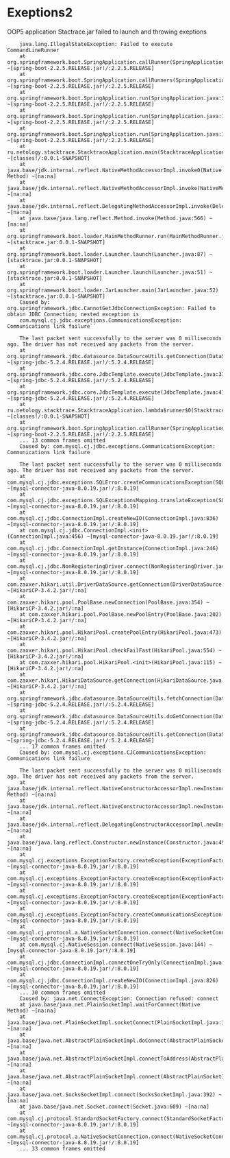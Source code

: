 # Exeptions2
 OOP5
 application Stactrace.jar failed to launch and throwing exeptions
 
        java.lang.IllegalStateException: Failed to execute CommandLineRunner
        at org.springframework.boot.SpringApplication.callRunner(SpringApplication.java:787) ~[spring-boot-2.2.5.RELEASE.jar!/:2.2.5.RELEASE]
        at org.springframework.boot.SpringApplication.callRunners(SpringApplication.java:768) ~[spring-boot-2.2.5.RELEASE.jar!/:2.2.5.RELEASE]
        at org.springframework.boot.SpringApplication.run(SpringApplication.java:322) ~[spring-boot-2.2.5.RELEASE.jar!/:2.2.5.RELEASE]
        at org.springframework.boot.SpringApplication.run(SpringApplication.java:1226) ~[spring-boot-2.2.5.RELEASE.jar!/:2.2.5.RELEASE]
        at org.springframework.boot.SpringApplication.run(SpringApplication.java:1215) ~[spring-boot-2.2.5.RELEASE.jar!/:2.2.5.RELEASE]
        at ru.netology.stacktrace.StacktraceApplication.main(StacktraceApplication.java:13) ~[classes!/:0.0.1-SNAPSHOT]
        at java.base/jdk.internal.reflect.NativeMethodAccessorImpl.invoke0(Native Method) ~[na:na]
        at java.base/jdk.internal.reflect.NativeMethodAccessorImpl.invoke(NativeMethodAccessorImpl.java:62) ~[na:na]
        at java.base/jdk.internal.reflect.DelegatingMethodAccessorImpl.invoke(DelegatingMethodAccessorImpl.java:43) ~[na:na]
        at java.base/java.lang.reflect.Method.invoke(Method.java:566) ~[na:na]
        at org.springframework.boot.loader.MainMethodRunner.run(MainMethodRunner.java:48) ~[stacktrace.jar:0.0.1-SNAPSHOT]
        at org.springframework.boot.loader.Launcher.launch(Launcher.java:87) ~[stacktrace.jar:0.0.1-SNAPSHOT]
        at org.springframework.boot.loader.Launcher.launch(Launcher.java:51) ~[stacktrace.jar:0.0.1-SNAPSHOT]
        at org.springframework.boot.loader.JarLauncher.main(JarLauncher.java:52) ~[stacktrace.jar:0.0.1-SNAPSHOT]
        Caused by: org.springframework.jdbc.CannotGetJdbcConnectionException: Failed to obtain JDBC Connection; nested exception is                    
        com.mysql.cj.jdbc.exceptions.CommunicationsException: Communications link failure``

        The last packet sent successfully to the server was 0 milliseconds ago. The driver has not received any packets from the server.
        at org.springframework.jdbc.datasource.DataSourceUtils.getConnection(DataSourceUtils.java:82) ~[spring-jdbc-5.2.4.RELEASE.jar!/:5.2.4.RELEASE]
        at org.springframework.jdbc.core.JdbcTemplate.execute(JdbcTemplate.java:371) ~[spring-jdbc-5.2.4.RELEASE.jar!/:5.2.4.RELEASE]
        at org.springframework.jdbc.core.JdbcTemplate.execute(JdbcTemplate.java:418) ~[spring-jdbc-5.2.4.RELEASE.jar!/:5.2.4.RELEASE]
        at ru.netology.stacktrace.StacktraceApplication.lambda$runner$0(StacktraceApplication.java:19) ~[classes!/:0.0.1-SNAPSHOT]
        at org.springframework.boot.SpringApplication.callRunner(SpringApplication.java:784) ~[spring-boot-2.2.5.RELEASE.jar!/:2.2.5.RELEASE]
        ... 13 common frames omitted
        Caused by: com.mysql.cj.jdbc.exceptions.CommunicationsException: Communications link failure

        The last packet sent successfully to the server was 0 milliseconds ago. The driver has not received any packets from the server.
        at com.mysql.cj.jdbc.exceptions.SQLError.createCommunicationsException(SQLError.java:174) ~[mysql-connector-java-8.0.19.jar!/:8.0.19]
        at com.mysql.cj.jdbc.exceptions.SQLExceptionsMapping.translateException(SQLExceptionsMapping.java:64) ~[mysql-connector-java-8.0.19.jar!/:8.0.19]
        at com.mysql.cj.jdbc.ConnectionImpl.createNewIO(ConnectionImpl.java:836) ~[mysql-connector-java-8.0.19.jar!/:8.0.19]
        at com.mysql.cj.jdbc.ConnectionImpl.<init>(ConnectionImpl.java:456) ~[mysql-connector-java-8.0.19.jar!/:8.0.19]
        at com.mysql.cj.jdbc.ConnectionImpl.getInstance(ConnectionImpl.java:246) ~[mysql-connector-java-8.0.19.jar!/:8.0.19]
        at com.mysql.cj.jdbc.NonRegisteringDriver.connect(NonRegisteringDriver.java:197) ~[mysql-connector-java-8.0.19.jar!/:8.0.19]
        at com.zaxxer.hikari.util.DriverDataSource.getConnection(DriverDataSource.java:138) ~[HikariCP-3.4.2.jar!/:na]
        at com.zaxxer.hikari.pool.PoolBase.newConnection(PoolBase.java:354) ~[HikariCP-3.4.2.jar!/:na]
        at com.zaxxer.hikari.pool.PoolBase.newPoolEntry(PoolBase.java:202) ~[HikariCP-3.4.2.jar!/:na]
        at com.zaxxer.hikari.pool.HikariPool.createPoolEntry(HikariPool.java:473) ~[HikariCP-3.4.2.jar!/:na]
        at com.zaxxer.hikari.pool.HikariPool.checkFailFast(HikariPool.java:554) ~[HikariCP-3.4.2.jar!/:na]
        at com.zaxxer.hikari.pool.HikariPool.<init>(HikariPool.java:115) ~[HikariCP-3.4.2.jar!/:na]
        at com.zaxxer.hikari.HikariDataSource.getConnection(HikariDataSource.java:112) ~[HikariCP-3.4.2.jar!/:na]
        at org.springframework.jdbc.datasource.DataSourceUtils.fetchConnection(DataSourceUtils.java:158) ~[spring-jdbc-5.2.4.RELEASE.jar!/:5.2.4.RELEASE]
        at org.springframework.jdbc.datasource.DataSourceUtils.doGetConnection(DataSourceUtils.java:116) ~[spring-jdbc-5.2.4.RELEASE.jar!/:5.2.4.RELEASE]
        at org.springframework.jdbc.datasource.DataSourceUtils.getConnection(DataSourceUtils.java:79) ~[spring-jdbc-5.2.4.RELEASE.jar!/:5.2.4.RELEASE]
        ... 17 common frames omitted
        Caused by: com.mysql.cj.exceptions.CJCommunicationsException: Communications link failure

        The last packet sent successfully to the server was 0 milliseconds ago. The driver has not received any packets from the server.
        at java.base/jdk.internal.reflect.NativeConstructorAccessorImpl.newInstance0(Native Method) ~[na:na]
        at java.base/jdk.internal.reflect.NativeConstructorAccessorImpl.newInstance(NativeConstructorAccessorImpl.java:62) ~[na:na]
        at java.base/jdk.internal.reflect.DelegatingConstructorAccessorImpl.newInstance(DelegatingConstructorAccessorImpl.java:45) ~[na:na]
        at java.base/java.lang.reflect.Constructor.newInstance(Constructor.java:490) ~[na:na]
        at com.mysql.cj.exceptions.ExceptionFactory.createException(ExceptionFactory.java:61) ~[mysql-connector-java-8.0.19.jar!/:8.0.19]
        at com.mysql.cj.exceptions.ExceptionFactory.createException(ExceptionFactory.java:105) ~[mysql-connector-java-8.0.19.jar!/:8.0.19]
        at com.mysql.cj.exceptions.ExceptionFactory.createException(ExceptionFactory.java:151) ~[mysql-connector-java-8.0.19.jar!/:8.0.19]
        at com.mysql.cj.exceptions.ExceptionFactory.createCommunicationsException(ExceptionFactory.java:167) ~[mysql-connector-java-8.0.19.jar!/:8.0.19]
        at com.mysql.cj.protocol.a.NativeSocketConnection.connect(NativeSocketConnection.java:91) ~[mysql-connector-java-8.0.19.jar!/:8.0.19]
        at com.mysql.cj.NativeSession.connect(NativeSession.java:144) ~[mysql-connector-java-8.0.19.jar!/:8.0.19]
        at com.mysql.cj.jdbc.ConnectionImpl.connectOneTryOnly(ConnectionImpl.java:956) ~[mysql-connector-java-8.0.19.jar!/:8.0.19]
        at com.mysql.cj.jdbc.ConnectionImpl.createNewIO(ConnectionImpl.java:826) ~[mysql-connector-java-8.0.19.jar!/:8.0.19]
        ... 30 common frames omitted
        Caused by: java.net.ConnectException: Connection refused: connect
        at java.base/java.net.PlainSocketImpl.waitForConnect(Native Method) ~[na:na]
        at java.base/java.net.PlainSocketImpl.socketConnect(PlainSocketImpl.java:107) ~[na:na]
        at java.base/java.net.AbstractPlainSocketImpl.doConnect(AbstractPlainSocketImpl.java:399) ~[na:na]
        at java.base/java.net.AbstractPlainSocketImpl.connectToAddress(AbstractPlainSocketImpl.java:242) ~[na:na]
        at java.base/java.net.AbstractPlainSocketImpl.connect(AbstractPlainSocketImpl.java:224) ~[na:na]
        at java.base/java.net.SocksSocketImpl.connect(SocksSocketImpl.java:392) ~[na:na]
        at java.base/java.net.Socket.connect(Socket.java:609) ~[na:na]
        at com.mysql.cj.protocol.StandardSocketFactory.connect(StandardSocketFactory.java:155) ~[mysql-connector-java-8.0.19.jar!/:8.0.19]
        at com.mysql.cj.protocol.a.NativeSocketConnection.connect(NativeSocketConnection.java:65) ~[mysql-connector-java-8.0.19.jar!/:8.0.19]
        ... 33 common frames omitted
